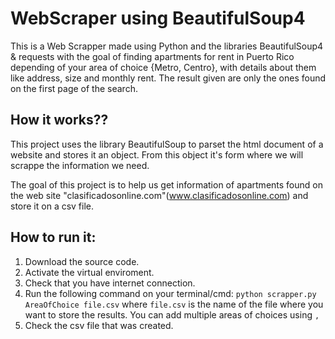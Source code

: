 # WebScraper using BeautifulSoup4
This is a Web Scrapper made using Python and the libraries BeautifulSoup4 & requests with the goal of finding apartments for rent in Puerto Rico depending of your area of choice {Metro, Centro}, with details about them like address, size and monthly rent. The result given are only the ones found on the first page of the search.

## How it works??
This project uses the library BeautifulSoup to parset the html document of a website and stores it an object. From this object it's form where we will scrappe the information we need. 

The goal of this project is to help us get information of apartments found on the web site "clasificadosonline.com"(www.clasificadosonline.com) and store it on a csv file. 

## How to run it:
1. Download the source code.
2. Activate the virtual enviroment.
3. Check that you have internet connection.
4. Run the following command on your terminal/cmd: `python scrapper.py AreaOfChoice file.csv` where `file.csv` is the name of the file where you want to store the results. You can add multiple areas of choices using `,`
5. Check the csv file that was created.
